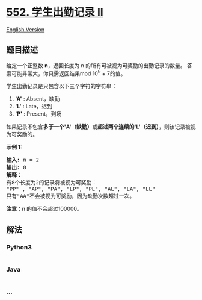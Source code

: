 # [552. 学生出勤记录 II](https://leetcode-cn.com/problems/student-attendance-record-ii)

[English Version](/solution/0500-0599/0552.Student%20Attendance%20Record%20II/README_EN.md)

## 题目描述

<!-- 这里写题目描述 -->

<p>给定一个正整数&nbsp;<strong>n</strong>，返回长度为 n 的所有可被视为可奖励的出勤记录的数量。 答案可能非常大，你只需返回结果mod 10<sup>9</sup> + 7的值。</p>

<p>学生出勤记录是只包含以下三个字符的字符串：</p>

<ol>
	<li><strong>&#39;A&#39;</strong> : Absent，缺勤</li>
	<li><strong>&#39;L&#39;</strong> : Late，迟到</li>
	<li><strong>&#39;P&#39;</strong> : Present，到场</li>
</ol>

<p>如果记录不包含<strong>多于一个&#39;A&#39;（缺勤）</strong>或<strong>超过两个连续的&#39;L&#39;（迟到）</strong>，则该记录被视为可奖励的。</p>

<p><strong>示例 1:</strong></p>

<pre>
<strong>输入:</strong> n = 2
<strong>输出:</strong> 8 <strong>
解释：</strong>
有8个长度为2的记录将被视为可奖励：
&quot;PP&quot; , &quot;AP&quot;, &quot;PA&quot;, &quot;LP&quot;, &quot;PL&quot;, &quot;AL&quot;, &quot;LA&quot;, &quot;LL&quot;
只有&quot;AA&quot;不会被视为可奖励，因为缺勤次数超过一次。</pre>

<p><strong>注意：n </strong>的值不会超过100000。</p>


## 解法

<!-- 这里可写通用的实现逻辑 -->

<!-- tabs:start -->

### **Python3**

<!-- 这里可写当前语言的特殊实现逻辑 -->

```python

```

### **Java**

<!-- 这里可写当前语言的特殊实现逻辑 -->

```java

```

### **...**

```

```

<!-- tabs:end -->
